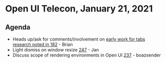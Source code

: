 # Open UI Telecon, January 21, 2021

## Agenda
* Heads up/ask for comments/involvement on [early work for tabs research noted in 182](https://github.com/WICG/open-ui/issues/182#issuecomment-754155769) - Brian
* Light dismiss on window resize [247](https://github.com/WICG/open-ui/issues/247) - Jan
* Discuss scope of rendering environments in Open UI
  [237](https://github.com/WICG/open-ui/issues/237) - boazsender
